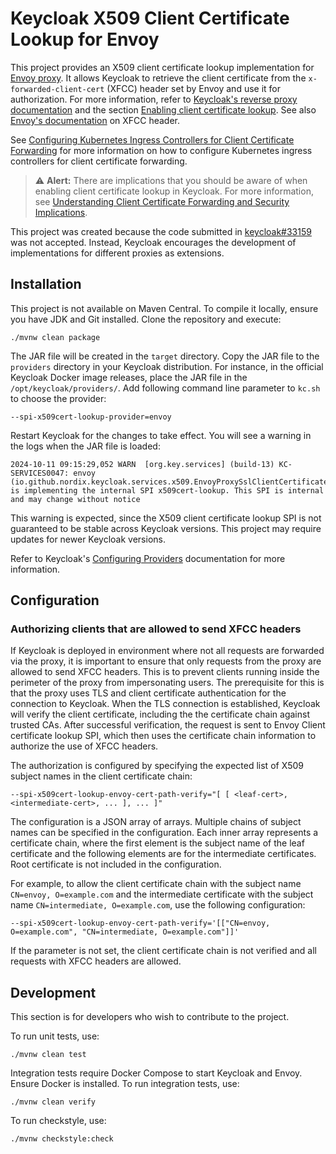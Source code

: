 # Keycloak X509 Client Certificate Lookup for Envoy

This project provides an X509 client certificate lookup implementation for [Envoy proxy](https://www.envoyproxy.io/).
It allows Keycloak to retrieve the client certificate from the `x-forwarded-client-cert` (XFCC) header set by Envoy and use it for authorization.
For more information, refer to [Keycloak's reverse proxy documentation](https://www.keycloak.org/server/reverseproxy) and the section [Enabling client certificate lookup](https://www.keycloak.org/server/reverseproxy#_enabling_client_certificate_lookup).
See also [Envoy's documentation](https://www.envoyproxy.io/docs/envoy/latest/configuration/http/http_conn_man/headers#x-forwarded-client-cert) on XFCC header.

See [Configuring Kubernetes Ingress Controllers for Client Certificate Forwarding](docs/ingress-controllers.md) for more information on how to configure Kubernetes ingress controllers for client certificate forwarding.

> ⚠️ **Alert:** There are implications that you should be aware of when enabling client certificate lookup in Keycloak.
For more information, see [Understanding Client Certificate Forwarding and Security Implications](docs/security-and-client-cert-forwarding.md).

This project was created because the code submitted in [keycloak#33159](https://github.com/keycloak/keycloak/pull/33159) was not accepted.
Instead, Keycloak encourages the development of implementations for different proxies as extensions.

## Installation

This project is not available on Maven Central.
To compile it locally, ensure you have JDK and Git installed.
Clone the repository and execute:

```
./mvnw clean package
```

The JAR file will be created in the `target` directory.
Copy the JAR file to the `providers` directory in your Keycloak distribution.
For instance, in the official Keycloak Docker image releases, place the JAR file in the `/opt/keycloak/providers/`.
Add following command line parameter to `kc.sh` to choose the provider:

```
--spi-x509cert-lookup-provider=envoy
```

Restart Keycloak for the changes to take effect.
You will see a warning in the logs when the JAR file is loaded:

```
2024-10-11 09:15:29,052 WARN  [org.key.services] (build-13) KC-SERVICES0047: envoy (io.github.nordix.keycloak.services.x509.EnvoyProxySslClientCertificateLookupFactory) is implementing the internal SPI x509cert-lookup. This SPI is internal and may change without notice
```

This warning is expected, since the X509 client certificate lookup SPI is not guaranteed to be stable across Keycloak versions.
This project may require updates for newer Keycloak versions.

Refer to Keycloak's [Configuring Providers](https://www.keycloak.org/server/configuration-provider) documentation for more information.


## Configuration

### Authorizing clients that are allowed to send XFCC headers

If Keycloak is deployed in environment where not all requests are forwarded via the proxy, it is important to ensure that only requests from the proxy are allowed to send XFCC headers.
This is to prevent clients running inside the perimeter of the proxy from impersonating users.
The prerequisite for this is that the proxy uses TLS and client certificate authentication for the connection to Keycloak.
When the TLS connection is established, Keycloak will verify the client certificate, including the the certificate chain against trusted CAs.
After successful verification, the request is sent to Envoy Client certificate lookup SPI, which then uses the certificate chain information to authorize the use of XFCC headers.

The authorization is configured by specifying the expected list of X509 subject names in the client certificate chain:

```
--spi-x509cert-lookup-envoy-cert-path-verify="[ [ <leaf-cert>, <intermediate-cert>, ... ], ... ]"
```

The configuration is a JSON array of arrays.
Multiple chains of subject names can be specified in the configuration.
Each inner array represents a certificate chain, where the first element is the subject name of the leaf certificate and the following elements are for the intermediate certificates.
Root certificate is not included in the configuration.

For example, to allow the client certificate chain with the subject name `CN=envoy, O=example.com` and the intermediate certificate with the subject name `CN=intermediate, O=example.com`, use the following configuration:

```
--spi-x509cert-lookup-envoy-cert-path-verify='[["CN=envoy, O=example.com", "CN=intermediate, O=example.com"]]'
```

If the parameter is not set, the client certificate chain is not verified and all requests with XFCC headers are allowed.



## Development

This section is for developers who wish to contribute to the project.

To run unit tests, use:

```
./mvnw clean test
```

Integration tests require Docker Compose to start Keycloak and Envoy.
Ensure Docker is installed.
To run integration tests, use:

```
./mvnw clean verify
```

To run checkstyle, use:

```
./mvnw checkstyle:check
```
